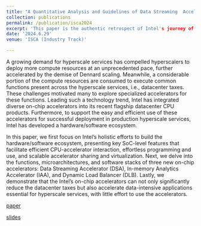 ```yaml
---
title: "A Quantitative Analysis and Guidelines of Data Streaming  Accelerator in ModernIntel Xeon Scalable Processors"
collection: publications
permalink: /publication/isca2024
excerpt: 'This paper is the authentic retrospect of Intel's journey of building SoC-level features and software ecosystems for accelerators, and integrating various data accelerators into the modern Xeon CPU chips. [paper](https://ieeexplore.ieee.org/document/10609705) [slides](https://YifanYuan3.github.io/files/isca2024industry.pptx)'
date: '2024.6.29'
venue: 'ISCA (Industry Track)'

---
```


A growing demand for hyperscale services has compelled hyperscalers to deploy more compute resources at an unprecedented pace, further accelerated by the demise of Dennard scaling. Meanwhile, a considerable portion of the compute resources are consumed to execute common functions present across the hyperscale services, i.e., datacenter taxes. These challenges motivated many to explore specialized accelerators for these functions. Leading such a technology trend, Intel has integrated diverse on-chip accelerators into its recent flagship datacenter CPU products. Furthermore, to support the easy and efficient use of these accelerators for successful deployment in production hyperscale services, Intel has developed a hardware/software ecosystem.

In this paper, we first focus on Intel’s holistic efforts to build the hardware/software ecosystem, presenting key SoC-level features that facilitate efficient CPU-accelerator interaction, effortless programming and use, and scalable accelerator sharing and virtualization. Next, we delve into the functions, microarchitectures, and software stacks of three new on-chip accelerators: Data Streaming Accelerator (DSA), In-memory Analytics Accelerator (IAA), and Dynamic Load Balancer (DLB). Lastly, we demonstrate that the Intel’s on-chip accelerators can not only significantly reduce the datacenter taxes but also accelerate data-intensive applications essential for hyperscale services, with little effort to use the accelerators.

[paper](https://ieeexplore.ieee.org/document/10609705)

[slides](https://YifanYuan3.github.io/files/isca2024industry.pptx)
